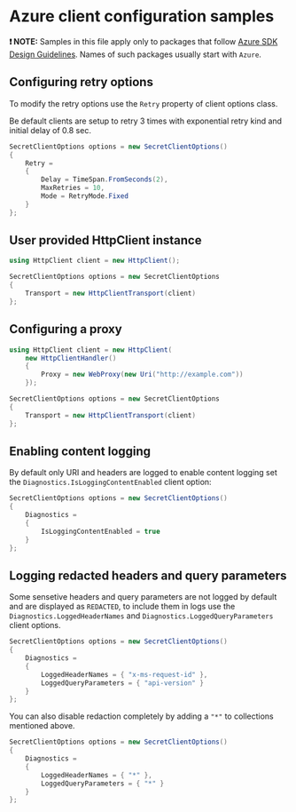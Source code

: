 # Azure client configuration samples

**❗ NOTE:** Samples in this file apply only to packages that follow [Azure SDK Design Guidelines](https://azure.github.io/azure-sdk/dotnet_introduction.html). Names of such packages usually start with `Azure`. 

## Configuring retry options

To modify the retry options use the `Retry` property of client options class.

Be default clients are setup to retry 3 times with exponential retry kind and initial delay of 0.8 sec.

```C# Snippet:RetryOptions
SecretClientOptions options = new SecretClientOptions()
{
    Retry =
    {
        Delay = TimeSpan.FromSeconds(2),
        MaxRetries = 10,
        Mode = RetryMode.Fixed
    }
};
```

## User provided HttpClient instance

```C# Snippet:SettingHttpClient
using HttpClient client = new HttpClient();

SecretClientOptions options = new SecretClientOptions
{
    Transport = new HttpClientTransport(client)
};
```

## Configuring a proxy

```C# Snippet:HttpClientProxyConfiguration
using HttpClient client = new HttpClient(
    new HttpClientHandler()
    {
        Proxy = new WebProxy(new Uri("http://example.com"))
    });

SecretClientOptions options = new SecretClientOptions
{
    Transport = new HttpClientTransport(client)
};
```

## Enabling content logging

By default only URI and headers are logged to enable content logging set the `Diagnostics.IsLoggingContentEnabled` client option:

```C# Snippet:LoggingContent
SecretClientOptions options = new SecretClientOptions()
{
    Diagnostics =
    {
        IsLoggingContentEnabled = true
    }
};
```

## Logging redacted headers and query parameters

Some sensetive headers and query parameters are not logged by default and are displayed as `REDACTED`, to include them in logs use the `Diagnostics.LoggedHeaderNames` and `Diagnostics.LoggedQueryParameters` client options.

```C# Snippet:LoggingRedactedHeader
SecretClientOptions options = new SecretClientOptions()
{
    Diagnostics =
    {
        LoggedHeaderNames = { "x-ms-request-id" },
        LoggedQueryParameters = { "api-version" }
    }
};
```

You can also disable redaction completely by adding a `"*"` to collections mentioned above.

```C# Snippet:LoggingRedactedHeaderAll
SecretClientOptions options = new SecretClientOptions()
{
    Diagnostics =
    {
        LoggedHeaderNames = { "*" },
        LoggedQueryParameters = { "*" }
    }
};
```
